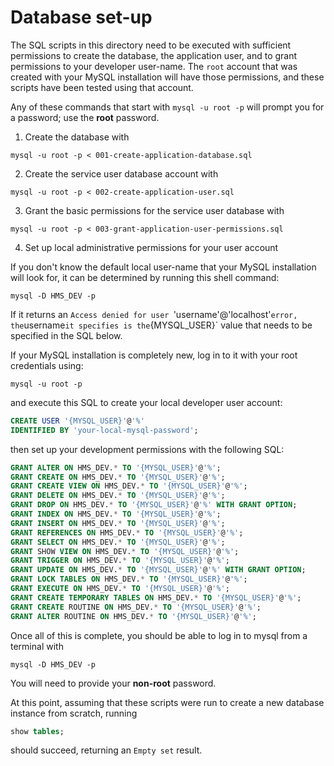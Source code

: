 # Database set-up

The SQL scripts in this directory need to be executed with sufficient permissions to create the database, the application user, and to grant permissions to your developer user-name. The `root` account that was created with your MySQL installation will have those permissions, and these scripts have been tested using that account.

Any of these commands that start with `mysql -u root -p` will prompt you for a password; use the **root** password.

1. Create the database with

```shell
mysql -u root -p < 001-create-application-database.sql
```

2. Create the service user database account with

```shell
mysql -u root -p < 002-create-application-user.sql
```

3. Grant the basic permissions for the service user database with

```shell
mysql -u root -p < 003-grant-application-user-permissions.sql
```

4. Set up local administrative permissions for your user account

If you don't know the default local user-name that your MySQL installation will look for, it can be determined by running this shell command:

```shell
mysql -D HMS_DEV -p
```
If it returns an `Access denied for user `'username'@'localhost'` error, the `username` it specifies is the `{MYSQL_USER}` value that needs to be specified in the SQL below.

If your MySQL installation is completely new, log in to it with your root credentials using:

```shell
mysql -u root -p
```

and execute this SQL to create your local developer user account:

```sql
CREATE USER '{MYSQL_USER}'@'%'
IDENTIFIED BY 'your-local-mysql-password';
```

then set up your development permissions with the following SQL:

```sql
GRANT ALTER ON HMS_DEV.* TO '{MYSQL_USER}'@'%';
GRANT CREATE ON HMS_DEV.* TO '{MYSQL_USER}'@'%';
GRANT CREATE VIEW ON HMS_DEV.* TO '{MYSQL_USER}'@'%';
GRANT DELETE ON HMS_DEV.* TO '{MYSQL_USER}'@'%';
GRANT DROP ON HMS_DEV.* TO '{MYSQL_USER}'@'%' WITH GRANT OPTION;
GRANT INDEX ON HMS_DEV.* TO '{MYSQL_USER}'@'%';
GRANT INSERT ON HMS_DEV.* TO '{MYSQL_USER}'@'%';
GRANT REFERENCES ON HMS_DEV.* TO '{MYSQL_USER}'@'%';
GRANT SELECT ON HMS_DEV.* TO '{MYSQL_USER}'@'%';
GRANT SHOW VIEW ON HMS_DEV.* TO '{MYSQL_USER}'@'%';
GRANT TRIGGER ON HMS_DEV.* TO '{MYSQL_USER}'@'%';
GRANT UPDATE ON HMS_DEV.* TO '{MYSQL_USER}'@'%' WITH GRANT OPTION;
GRANT LOCK TABLES ON HMS_DEV.* TO '{MYSQL_USER}'@'%';
GRANT EXECUTE ON HMS_DEV.* TO '{MYSQL_USER}'@'%';
GRANT CREATE TEMPORARY TABLES ON HMS_DEV.* TO '{MYSQL_USER}'@'%';
GRANT CREATE ROUTINE ON HMS_DEV.* TO '{MYSQL_USER}'@'%';
GRANT ALTER ROUTINE ON HMS_DEV.* TO '{MYSQL_USER}'@'%';
```

Once all of this is complete, you should be able to log in to mysql from a terminal with

```shell
mysql -D HMS_DEV -p
```

You will need to provide your **non-root** password.

At this point, assuming that these scripts were run to create a new database instance from scratch, running

```sql
show tables;
```

should succeed, returning an `Empty set` result.
